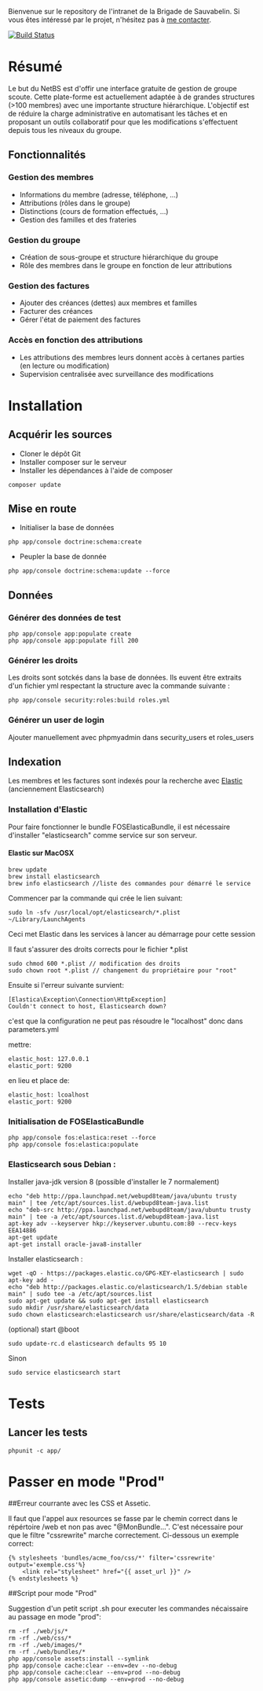 Bienvenue sur le repository de l'intranet de la Brigade de Sauvabelin.
Si vous êtes intéressé par le projet, n'hésitez pas à [me contacter](mailto:it@sauvabelin.ch).

[![Build Status](https://travis-ci.org/sysmoh/intranetBS.svg?branch=master)](https://travis-ci.org/sysmoh/intranetBS)

# Résumé
Le but du NetBS est d'offir une interface gratuite de gestion de groupe scoute. Cette plate-forme est actuellement adaptée à de grandes structures (>100 membres) avec une importante structure hiérarchique. L'objectif est de réduire la charge administrative en automatisant les tâches et en proposant un outils collaboratif pour que les modifications s'effectuent depuis tous les niveaux du groupe.

## Fonctionnalités
### Gestion des membres
* Informations du membre (adresse, téléphone, ...)
* Attributions (rôles dans le groupe)
* Distinctions (cours de formation effectués, ...)
* Gestion des familles et des frateries

### Gestion du groupe
* Création de sous-groupe et structure hiérarchique du groupe
* Rôle des membres dans le groupe en fonction de leur attributions

### Gestion des factures
* Ajouter des créances (dettes) aux membres et familles
* Facturer des créances
* Gérer l'état de paiement des factures

### Accès en fonction des attributions
* Les attributions des membres leurs donnent accès à certanes parties (en lecture ou modification)
* Supervision centralisée avec surveillance des modifications


# Installation
## Acquérir les sources
* Cloner le dépôt Git
* Installer composer sur le serveur
* Installer les dépendances à l'aide de composer
```
composer update
```


## Mise en route
* Initialiser la base de données
```
php app/console doctrine:schema:create
```
* Peupler la base de donnée
```
php app/console doctrine:schema:update --force
```

## Données
### Générer des données de test
```
php app/console app:populate create
php app/console app:populate fill 200
```
### Générer les droits
Les droits sont sotckés dans la base de données. Ils euvent être extraits d'un fichier yml respectant la structure avec la commande suivante :
```
php app/console security:roles:build roles.yml
```
### Générer un user de login
Ajouter manuellement avec phpmyadmin dans security_users et roles_users



## Indexation

Les membres et les factures sont indexés pour la recherche avec [Elastic](https://www.elastic.co/) (anciennement Elasticsearch)

### Installation d'Elastic

Pour faire fonctionner le bundle FOSElasticaBundle, il est nécessaire d'installer "elasticsearch" comme service sur son serveur.

#### Elastic sur MacOSX
```
brew update
brew install elasticsearch
brew info elasticsearch //liste des commandes pour démarré le service
```
Commencer par la commande qui crée le lien suivant:
```
sudo ln -sfv /usr/local/opt/elasticsearch/*.plist ~/Library/LaunchAgents
```
Ceci met Elastic dans les services à lancer au démarrage pour cette session

Il faut s'assurer des droits corrects pour le fichier *.plist

```
sudo chmod 600 *.plist // modification des droits
sudo chown root *.plist // changement du propriétaire pour "root"
```
Ensuite si l'erreur suivante survient: 
```
[Elastica\Exception\Connection\HttpException]  
Couldn't connect to host, Elasticsearch down? 
```
c'est que la configuration ne peut pas résoudre le "localhost" donc dans parameters.yml

mettre:
```
elastic_host: 127.0.0.1
elastic_port: 9200
```
en lieu et place de:
```
elastic_host: lcoalhost
elastic_port: 9200
```
### Initialisation de FOSElasticaBundle

```
php app/console fos:elastica:reset --force
php app/console fos:elastica:populate
```
### Elasticsearch sous Debian :
Installer java-jdk version 8 (possible d'installer le 7 normalement)
```
echo "deb http://ppa.launchpad.net/webupd8team/java/ubuntu trusty main" | tee /etc/apt/sources.list.d/webupd8team-java.list
echo "deb-src http://ppa.launchpad.net/webupd8team/java/ubuntu trusty main" | tee -a /etc/apt/sources.list.d/webupd8team-java.list
apt-key adv --keyserver hkp://keyserver.ubuntu.com:80 --recv-keys EEA14886
apt-get update
apt-get install oracle-java8-installer
```
Installer elasticsearch :
```
wget -qO - https://packages.elastic.co/GPG-KEY-elasticsearch | sudo apt-key add -
echo "deb http://packages.elastic.co/elasticsearch/1.5/debian stable main" | sudo tee -a /etc/apt/sources.list
sudo apt-get update && sudo apt-get install elasticsearch
sudo mkdir /usr/share/elasticsearch/data
sudo chown elasticsearch:elasticsearch usr/share/elasticsearch/data -R

```
(optional) start @boot
```
sudo update-rc.d elasticsearch defaults 95 10
```
Sinon
```
sudo service elasticsearch start
```

# Tests

## Lancer les tests
```
phpunit -c app/
```


# Passer en mode "Prod"

##Erreur courrante avec les CSS et Assetic.

Il faut que l'appel aux resources se fasse par le chemin correct dans le répértoire /web et non pas avec "@MonBundle...".
C'est nécessaire pour que le filtre "cssrewrite" marche correctement. Ci-dessous un exemple correct:

```
{% stylesheets 'bundles/acme_foo/css/*' filter='cssrewrite' output='exemple.css'%}
    <link rel="stylesheet" href="{{ asset_url }}" />
{% endstylesheets %}
```

##Script pour mode "Prod"

Suggestion d'un petit script .sh pour executer les commandes nécaissaire au passage en mode "prod":

```
rm -rf ./web/js/*
rm -rf ./web/css/*
rm -rf ./web/images/*
rm -rf ./web/bundles/*
php app/console assets:install --symlink
php app/console cache:clear --env=dev --no-debug
php app/console cache:clear --env=prod --no-debug
php app/console assetic:dump --env=prod --no-debug
```